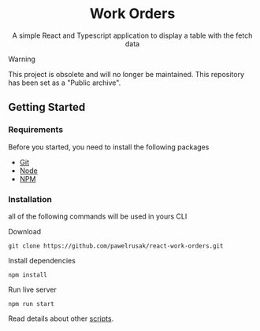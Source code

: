 <h1 align="center">Work Orders</h1>

<p align="center">
  A simple React and Typescript application to display a table with the fetch data
</p>

> [!WARNING]
> This project is obsolete and will no longer be maintained. This repository has been set as a "Public archive".

## Getting Started

### Requirements

Before you started, you need to install the following packages

- [Git](https://git-scm.com/download)
- [Node](https://nodejs.org/en/download/)
- [NPM](https://docs.npmjs.com/cli/v6/commands/npm-install)

### Installation

all of the following commands will be used in yours CLI

Download

```
git clone https://github.com/pawelrusak/react-work-orders.git
```

Install dependencies

```
npm install
```

Run live server

```
npm run start
```

Read details about other [scripts](https://create-react-app.dev/docs/available-scripts/).
